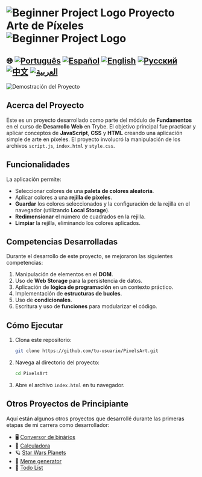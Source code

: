 # ![Beginner Project Logo](https://img.icons8.com/emoji/48/000000/star-emoji.png) Proyecto Arte de Píxeles ![Beginner Project Logo](https://img.icons8.com/emoji/48/000000/star-emoji.png)

## 🌐 [![Português](https://img.shields.io/badge/Português-green)](https://github.com/SamuelRocha91/PixelsArt/blob/main/README.md) [![Español](https://img.shields.io/badge/Español-yellow)](https://github.com/SamuelRocha91/PixelsArt/blob/main/README_es.md) [![English](https://img.shields.io/badge/English-blue)](https://github.com/SamuelRocha91/PixelsArt/blob/main/README_en.md) [![Русский](https://img.shields.io/badge/Русский-lightgrey)](https://github.com/SamuelRocha91/PixelsArt/blob/main/README_ru.md) [![中文](https://img.shields.io/badge/中文-red)](https://github.com/SamuelRocha91/PixelsArt) [![العربية](https://img.shields.io/badge/العربية-orange)](https://github.com/SamuelRocha91/PixelsArt/blob/main/README_ar.md)

![Demostración del Proyecto](./gifs/paletadecores.gif)

## Acerca del Proyecto
Este es un proyecto desarrollado como parte del módulo de **Fundamentos** en el curso de **Desarrollo Web** en Trybe. El objetivo principal fue practicar y aplicar conceptos de **JavaScript**, **CSS** y **HTML** creando una aplicación simple de arte en píxeles. El proyecto involucró la manipulación de los archivos `script.js`, `index.html` y `style.css`.

## Funcionalidades
La aplicación permite:

- Seleccionar colores de una **paleta de colores aleatoria**.
- Aplicar colores a una **rejilla de píxeles**.
- **Guardar** los colores seleccionados y la configuración de la rejilla en el navegador (utilizando **Local Storage**).
- **Redimensionar** el número de cuadrados en la rejilla.
- **Limpiar** la rejilla, eliminando los colores aplicados.

## Competencias Desarrolladas
Durante el desarrollo de este proyecto, se mejoraron las siguientes competencias:

1. Manipulación de elementos en el **DOM**.
2. Uso de **Web Storage** para la persistencia de datos.
3. Aplicación de **lógica de programación** en un contexto práctico.
4. Implementación de **estructuras de bucles**.
5. Uso de **condicionales**.
6. Escritura y uso de **funciones** para modularizar el código.

## Cómo Ejecutar

1. Clona este repositorio:
   ```bash
   git clone https://github.com/tu-usuario/PixelsArt.git
   ```
2. Navega al directorio del proyecto:
   ```bash
   cd PixelsArt
   ```
3. Abre el archivo `index.html` en tu navegador.

## Otros Proyectos de Principiante
Aquí están algunos otros proyectos que desarrollé durante las primeras etapas de mi carrera como desarrollador:

- 🖥️ [Conversor de binários](https://github.com/SamuelRocha91/Bin2Dec/blob/main/README_es.md)
- 🧮 [Calculadora](https://github.com/SamuelRocha91/calculator/blob/main/README_es.md)
- 🪐 [Star Wars Planets](https://github.com/SamuelRocha91/javascriptStarWarsPlanets/blob/main/README_es.md)
- 🦖 [Meme generator](https://github.com/SamuelRocha91/memeGenerator/blob/main/README_es.md)
- 📝 [Todo List](https://github.com/SamuelRocha91/TodoList/blob/main/README_es.md)

